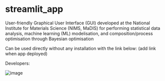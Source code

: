 # streamlit_app
User-friendly Graphical User Interface (GUI) developed at the National Institute for Materials Science (NIMS, MaDIS) for performing statistical data analysis, machine learning (ML) modelisation, and composition/process optimisation through Bayesian optimisation

Can be used directly without any installation with the link below:
(add link when app deployed)

Developers:

![image](https://user-images.githubusercontent.com/108456770/215394202-2cba72ef-816d-4e05-af71-78343b82b6e4.png)

